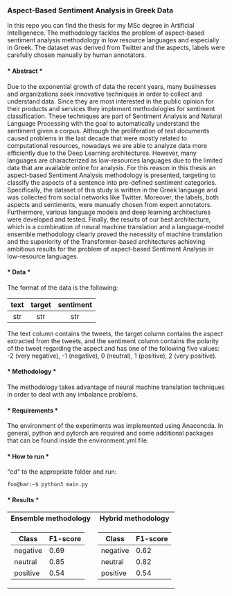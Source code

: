 ### Aspect-Based Sentiment Analysis in Greek Data

In this repo you can find the thesis for my MSc degree in Artificial Intelligenece. The methodology tackles the problem of aspect-based sentiment analysis methodology in low resource languages and especially in Greek. The dataset was derived from Twitter and the aspects, labels were carefully chosen manually by human annotators. 

#### * Abstract *
Due to the exponential growth of data the recent years, many businesses and organizations seek innovative techniques in order to collect and understand data. Since they are most interested in the public opinion for their products and services they implement methodologies for sentiment classification. These techniques are part of Sentiment Analysis and Natural Language Processing with the goal to automatically understand the sentiment given a corpus. Although the proliferation of text documents caused problems in the last decade that were mostly related to computational resources, nowadays we are able to analyze data more efficiently due to the Deep Learning architectures. However, many languages are characterized as low-resources languages due to the limited data that are available online for analysis. For this reason in this thesis an aspect-based Sentiment Analysis methodology is presented, targeting to classify the aspects of a sentence into pre-defined sentiment categories. Specifically, the dataset of this study is written in the Greek language and was collected from social networks like Twitter. Moreover, the labels, both aspects and sentiments, were manually chosen from expert annotators. Furthermore, various language models and deep learning architectures were developed and tested. Finally, the results of our best architecture, which is a combination of neural machine translation and a language-model ensemble methodology clearly proved the necessity of machine translation and the superiority of the Transformer-based architectures achieving ambitious results for the problem of aspect-based Sentiment Analysis in low-resource languages.

#### * Data *
The format of the data is the following:

| text | target | sentiment |
| :---: | :---: | :---: |
| str | str | str |

The text column contains the tweets, the target column contains the aspect extracted from the tweets, and the sentiment column contains the polarity of the tweet regarding the aspect and has one of the following five values: -2 (very negative), -1 (negative), 0 (neutral), 1 (positive), 2 (very positive).

#### * Methodology *
The methodology takes advantage of neural machine translation techniques in order to deal with any imbalance problems.

#### * Requirements *
The environment of the experiments was implemented using Anaconcda. In general, python and pytorch are required and some additional packages that can be found inside the environment.yml file.

#### * How to run *

"cd" to the appropriate folder and run:
```console
foo@bar:~$ python3 main.py
```

#### * Results *

<table>
<tr><th> Ensemble methodology </th><th> Hybrid methodology </th></tr>
<tr><td>
  
| Class  | F1-score |
| ------------- | ------------- |
| negative | 0.69  |
| neutral  | 0.85  |
| positive  | 0.54  |

</td><td>

| Class  | F1-score |
| ------------- | ------------- |
| negative | 0.62  |
| neutral  | 0.82  |
| positive  | 0.54  |

</td></tr> </table>
